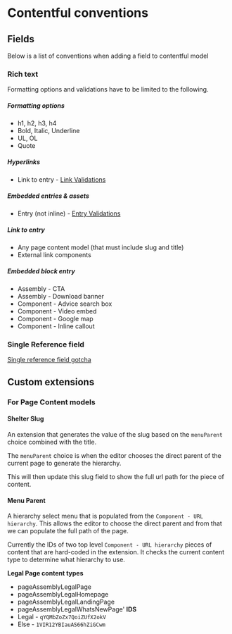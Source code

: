 # Contentful conventions

## Fields

Below is a list of conventions when adding a field to contentful model

### Rich text

Formatting options and validations have to be limited to the following.

##### Formatting options

- h1, h2, h3, h4
- Bold, Italic, Underline
- UL, OL
- Quote

##### Hyperlinks

- Link to entry - [Link Validations](#link-to-entry)

##### Embedded entries & assets

- Entry (not inline) - [Entry Validations](#embedded-block-entry)

##### Link to entry

- Any page content model (that must include slug and title)
- External link components

##### Embedded block entry

- Assembly - CTA
- Assembly - Download banner
- Component - Advice search box
- Component - Video embed
- Component - Google map
- Component - Inline callout

### Single Reference field

[Single reference field gotcha](./09-debugging-and-gotchas.md#content-model-name-is-used-in-query)

## Custom extensions

### For Page Content models

#### Shelter Slug

An extension that generates the value of the slug based on the `menuParent` choice combined with the title.

The `menuParent` choice is when the editor chooses the direct parent of the current page to generate the hierarchy.

This will then update this slug field to show the full url path for the piece of content.

#### Menu Parent

A hierarchy select menu that is populated from the `Component - URL hierarchy`. This allows the editor to choose the direct parent and from that we can populate the full path of the page.

Currently the IDs of two top level `Component - URL hierarchy` pieces of content that are hard-coded in the extension. It checks the current content type to determine what hierarchy to use.

**Legal Page content types**

- pageAssemblyLegalPage
- pageAssemblyLegalHomepage
- pageAssemblyLegalLandingPage
- pageAssemblyLegalWhatsNewPage'
  <!-- -->
  **IDS**
- Legal - `qYQMbZoZx7QoiZUfX2okV`
- Else - `1VIR12YBIauAS66hZiGCwm`
